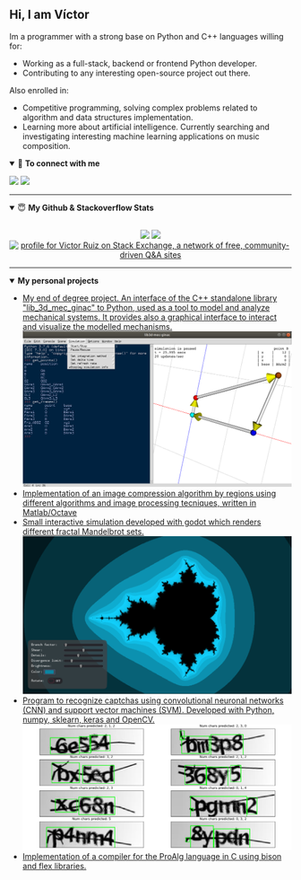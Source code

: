 ## Hi, I am Víctor

Im a programmer with a strong base on Python and C++ languages willing for:
- Working as a full-stack, backend or frontend Python developer.
- Contributing to any interesting open-source project out there.

Also enrolled in:
- Competitive programming, solving complex problems related to algorithm and data structures implementation.
- Learning more about artificial intelligence. Currently searching and investigating interesting machine learning applications on music composition.

<details open>
<summary>🤝 <b>To connect with me</b></summary>

<p align = "center">

[<img src="https://img.shields.io/badge/linkedin-%230077B5.svg?&style=for-the-badge&logo=linkedin&logoColor=white" />](https://www.linkedin.com/in/vykstorm/)
[<img src = "https://img.shields.io/badge/instagram-%23E4405F.svg?&style=for-the-badge&logo=instagram&logoColor=white">](https://www.instagram.com/stradivarius_nostalgico/)

</p>

</details>

---

<details open>
 <summary> 😇 <b>My Github & Stackoverflow Stats</b> </summary>

<br>

<p align = "center">
  <img src = "https://github-readme-stats.vercel.app/api?username=Vykstorm&show_icons=true&theme=tokyonight&line_height=27">
 <img src = "https://github-readme-stats.vercel.app/api/top-langs/?username=Vykstorm&hide=makefile,php&theme=tokyonight">
 <a href="https://stackexchange.com/users/12306858"><img src="https://stackexchange.com/users/flair/12306858.png?theme=dark" width="208" height="58" alt="profile for Victor Ruiz on Stack Exchange, a network of free, community-driven Q&amp;A sites" title="profile for Victor Ruiz on Stack Exchange, a network of free, community-driven Q&amp;A sites"></a>

</p>

</details>

---

<details open>
 <summary><b>My personal projects</b> </summary>
 <ul>
 <li>
   <a href="https://github.com/Vykstorm/pylib3d-mec-ginac">My end of degree project. An interface of the C++ standalone library "lib_3d_mec_ginac" to Python, used as a tool to model and analyze mechanical systems. It provides also a graphical interface to interact and visualize the modelled mechanisms.</a>
  <img src="https://raw.githubusercontent.com/Vykstorm/pylib3d-mec-ginac/master/docs/images/framework.png"></img>
 </li>
 <li>
  <a href="https://github.com/Vykstorm/ROI_compression">Implementation of an image compression algorithm by regions using different algorithms and image processing tecniques, written in Matlab/Octave</a>
  </li>

  <li>
  <a href="https://github.com/Vykstorm/Fractals-Godot">Small interactive simulation developed with godot which renders different fractal Mandelbrot sets.</a>
  <img src="https://raw.githubusercontent.com/Vykstorm/Fractals-Godot/master/screenshots/screenshot2.png"></img>
  </li>

  <li>
  <a href="https://github.com/Vykstorm/CaptchaDL"> Program to recognize captchas using convolutional neuronal networks (CNN) and support vector machines (SVM). Developed with Python, numpy, sklearn, keras and OpenCV.</a>
  <img src="https://raw.githubusercontent.com/Vykstorm/CaptchaDL/master/images/contours2.png"></img>
  </li>

  <li>
  <a href="https://github.com/Vykstorm/ProAlg">Implementation of a compiler for the ProAlg language in C using bison and flex libraries.</a>
  </li>
</ul>
</details>



</details>
